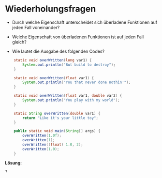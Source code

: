 # Wiederholungsfragen

- Durch welche Eigenschaft unterscheidet sich überladene Funktionen auf jeden Fall voneinander?

- Welche Eigenschaft von überladenen Funktionen ist auf jeden Fall gleich?

- Wie lautet die Ausgabe des folgenden Codes?

```java
    static void overWritten(long var1) {
        System.out.println("But build to destroy");
    }

    static void overWritten(float var1) {
        System.out.println("You that never done nothin'");
    }

    static void overWritten(float var1, double var2) {
        System.out.println("You play with my world");
    }

    static String overWritten(double var1) {
        return "Like it's your little toy";
    }

    public static void main(String[] args) {
        overWritten(1.0f);
        overWritten(1);
        overWritten((float) 1.0, 2);
        overWritten(1.0);
    }
```

**Lösung:**

```
?
```
